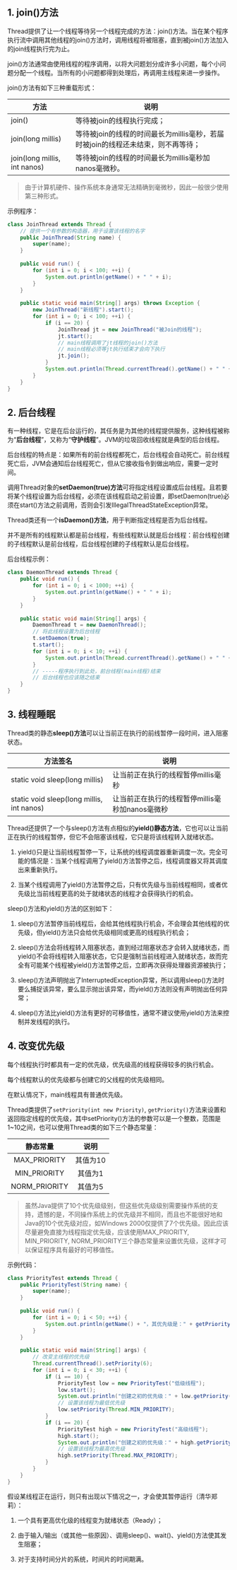 ## 1. join()方法

Thread提供了让一个线程等待另一个线程完成的方法：join()方法。当在某个程序执行流中调用其他线程的join()方法时，调用线程将被阻塞，直到被join()方法加入的join线程执行完为止。

join()方法通常由使用线程的程序调用，以将大问题划分成许多小问题，每个小问题分配一个线程。当所有的小问题都得到处理后，再调用主线程来进一步操作。

join()方法有如下三种重载形式：

| 方法                          | 说明                                                         |
| ----------------------------- | ------------------------------------------------------------ |
| join()                        | 等待被join的线程执行完成；                                   |
| join(long  millis)            | 等待被join的线程的时间最长为millis毫秒，若届时被join的线程还未结束，则不再等待； |
| join(long  millis, int nanos) | 等待被join的线程的时间最长为millis毫秒加nanos毫微秒。        |

> 由于计算机硬件、操作系统本身通常无法精确到毫微秒，因此一般很少使用第三种形式。

示例程序：

```java
class JoinThread extends Thread {
    // 提供一个有参数的构造器，用于设置该线程的名字
    public JoinThread(String name) {
        super(name);
    }
    
    public void run() {
        for (int i = 0; i < 100; ++i) {
            System.out.println(getName() + " " + i);
        }
    }
    
    public static void main(String[] args) throws Exception {
        new JoinThread("新线程").start();
        for (int i = 0; i < 100; ++i) {
            if (i == 20) {
                JoinThread jt = new JoinThread("被Join的线程");
                jt.start();
                // main线程调用了jt线程的join()方法
                // main线程必须等jt执行结束才会向下执行
                jt.join();
            }
            System.out.println(Thread.currentThread().getName() + " " + i);
        }
    }
}
```

## 2. 后台线程

有一种线程，它是在后台运行的，其任务是为其他的线程提供服务，这种线程被称为“**后台线程**”，又称为“**守护线程**”。JVM的垃圾回收线程就是典型的后台线程。

后台线程的特点是：如果所有的前台线程都死亡，后台线程会自动死亡。前台线程死亡后，JVM会通知后台线程死亡，但从它接收指令到做出响应，需要一定时间。

调用Thread对象的**setDaemon(true)方法**可将指定线程设置成后台线程。且若要将某个线程设置为后台线程，必须在该线程启动之前设置，即setDaemon(true)必须在start()方法之前调用，否则会引发IllegalThreadStateException异常。

Thread类还有一个**isDaemon()方法**，用于判断指定线程是否为后台线程。

并不是所有的线程默认都是前台线程，有些线程默认就是后台线程：前台线程创建的子线程默认是前台线程，后台线程创建的子线程默认是后台线程。

后台线程示例：

```java
class DaemonThread extends Thread {
    public void run() {
        for (int i = 0; i < 1000; ++i) {
            System.out.println(getName() + " " + i);
        }
    }
    
    public static void main(String[] args) {
        DaemonThread t = new DaemonThread();
        // 将此线程设置为后台线程
        t.setDaemon(true);
        t.start();
        for (int i = 0; i < 10; ++i) {
            System.out.println(Thread.currentThread().getName() + " " + i);
        }
        // -----程序执行到此处，前台线程(main线程)结束
        // 后台线程也应该随之结束
    }
}
```

## 3. 线程睡眠

Thread类的静态**sleep()方法**可以让当前正在执行的前线暂停一段时间，进入阻塞状态。

| 方法签名                                   | 说明                                            |
| ------------------------------------------ | ----------------------------------------------- |
| static  void sleep(long millis)            | 让当前正在执行的线程暂停millis毫秒              |
| static  void sleep(long millis, int nanos) | 让当前正在执行的线程暂停millis毫秒加nanos毫微秒 |

Thread还提供了一个与sleep()方法有点相似的**yield()静态方法**，它也可以让当前正在执行的线程暂停，但它不会阻塞该线程，它只是将该线程转入就绪状态。

1. yield()只是让当前线程暂停一下，让系统的线程调度器重新调度一次。完全可能的情况是：当某个线程调用了yield()方法暂停之后，线程调度器又将其调度出来重新执行。

2. 当某个线程调用了yield()方法暂停之后，只有优先级与当前线程相同，或者优先级比当前线程更高的处于就绪状态的线程才会获得执行的机会。

sleep()方法和yield()方法的区别如下：

1. sleep()方法暂停当前线程后，会给其他线程执行机会，不会理会其他线程的优先级，但yield()方法只会给优先级相同或更高的线程执行机会；

2. sleep()方法会将线程转入阻塞状态，直到经过阻塞状态才会转入就绪状态，而yield()不会将线程转入阻塞状态，它只是强制当前线程进入就绪状态，故而完全有可能某个线程被yield()方法暂停之后，立即再次获得处理器资源被执行；

3. sleep()方法声明抛出了InterruptedException异常，所以调用sleep()方法时要么捕捉该异常，要么显示抛出该异常，而yield()方法则没有声明抛出任何异常；

4. sleep()方法比yield()方法有更好的可移值性，通常不建议使用yield()方法来控制并发线程的执行。

## 4. 改变优先级

每个线程执行时都具有一定的优先级，优先级高的线程获得较多的执行机会。

每个线程默认的优先级都与创建它的父线程的优先级相同。

在默认情况下，main线程具有普通优先级。

Thread类提供了`setPriority(int new Priority)`, `getPriority()`方法来设置和返回指定线程的优先级，其中setPriority()方法的参数可以是一个整数，范围是1~10之间，也可以使用Thread类的如下三个静态常量：

|   静态常量    |   说明   |
| :-----------: | :------: |
| MAX_PRIORITY  | 其值为10 |
| MIN_PRIORITY  | 其值为1  |
| NORM_PRIORITY | 其值为5  |

> 虽然Java提供了10个优先级级别，但这些优先级级别需要操作系统的支持，遗憾的是，不同操作系统上的优先级并不相同，而且也不能很好地和Java的10个优先级对应，如Windows 2000仅提供了7个优先级。因此应该尽量避免直接为线程指定优先级，应该使用MAX_PRIORITY, MIN_PRIORITY, NORM_PRIORITY三个静态常量来设置优先级，这样才可以保证程序具有最好的可移值性。

示例代码：

```java
class PriorityTest extends Thread {
    public PriorityTest(String name) {
        super(name);
    }
    
    public void run() {
        for (int i = 0; i < 50; ++i) {
            System.out.println(getName() + "，其优先级是：" + getPriority() + i);
        }
    }
    
    public static void main(String[] args) {
        // 改变主线程的优先级
        Thread.currentThread().setPriority(6);
        for (int i = 0; i < 30; ++i) {
            if (i == 10) {
                PriorityTest low = new PriorityTest("低级线程");
                low.start();
                System.out.println("创建之初的优先级：" + low.getPriority());
                // 设置该线程为最低优先级
                low.setPriority(Thread.MIN_PRIORITY);
            }
            if (i == 20) {
                PriorityTest high = new PriorityTest("高级线程");
                high.start();
                System.out.println("创建之初的优先级：" + high.getPriority());
                // 设置该线程为最高优先级
                high.setPriority(Thread.MAX_PRIORITY);
            }
        }
    }
}
```

假设某线程正在运行，则只有出现以下情况之一，才会使其暂停运行（清华郑莉）：

1. 一个具有更高优化级的线程变为就绪状态（Ready）；

2. 由于输入/输出（或其他一些原因）、调用sleep()、wait()、yield()方法使其发生阻塞；

3. 对于支持时间分片的系统，时间片的时间期满。

